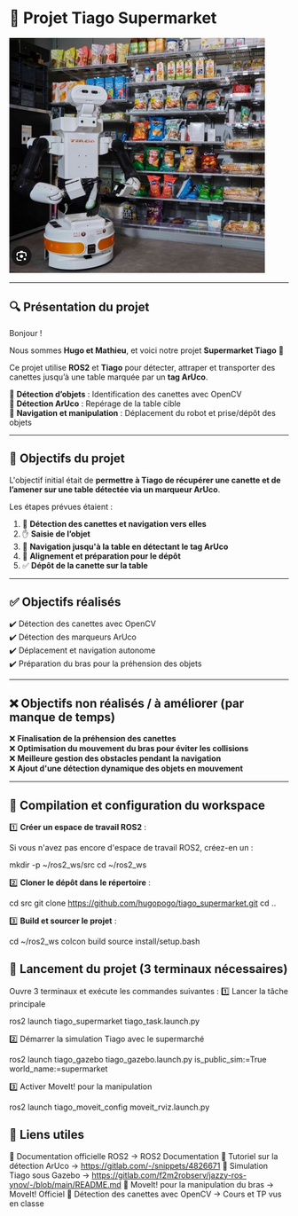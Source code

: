 # 🦾 Projet Tiago Supermarket  

![Image du projet](https://github.com/hugopogo/tiago_supermarket/blob/main/images/tiago.png)



---

## 🔍 **Présentation du projet**  

Bonjour !  

Nous sommes **Hugo et Mathieu**, et voici notre projet **Supermarket Tiago** 🚀  

Ce projet utilise **ROS2** et **Tiago** pour détecter, attraper et transporter des canettes jusqu’à une table marquée par un **tag ArUco**.  

🔹 **Détection d’objets** : Identification des canettes avec OpenCV  
🔹 **Détection ArUco** : Repérage de la table cible  
🔹 **Navigation et manipulation** : Déplacement du robot et prise/dépôt des objets  

---

## 🎯 **Objectifs du projet**  

L'objectif initial était de **permettre à Tiago de récupérer une canette et de l’amener sur une table détectée via un marqueur ArUco**.  

Les étapes prévues étaient :  
1. 🥤 **Détection des canettes et navigation vers elles**  
2. ✋ **Saisie de l’objet**  
3. 🏃 **Navigation jusqu'à la table en détectant le tag ArUco**  
4. 🎯 **Alignement et préparation pour le dépôt**  
5. ✅ **Dépôt de la canette sur la table**  

---

## ✅ **Objectifs réalisés**  

✔️ Détection des canettes avec OpenCV  
✔️ Détection des marqueurs ArUco  
✔️ Déplacement et navigation autonome  
✔️ Préparation du bras pour la préhension des objets  

---

## ❌ **Objectifs non réalisés / à améliorer** (par manque de temps)  

❌ **Finalisation de la préhension des canettes**  
❌ **Optimisation du mouvement du bras pour éviter les collisions**  
❌ **Meilleure gestion des obstacles pendant la navigation**  
❌ **Ajout d'une détection dynamique des objets en mouvement**  

---

## 📌 Compilation et configuration du workspace

1️⃣ **Créer un espace de travail ROS2** :

   Si vous n'avez pas encore d'espace de travail ROS2, créez-en un :

   mkdir -p ~/ros2_ws/src
   cd ~/ros2_ws

2️⃣ **Cloner le dépôt dans le répertoire** :

cd src
git clone https://github.com/hugopogo/tiago_supermarket.git
cd ..

3️⃣ **Build et sourcer le projet** :

cd ~/ros2_ws
colcon build
source install/setup.bash

## 🎯 Lancement du projet (3 terminaux nécessaires)

Ouvre 3 terminaux et exécute les commandes suivantes :
1️⃣ Lancer la tâche principale

ros2 launch tiago_supermarket tiago_task.launch.py

2️⃣ Démarrer la simulation Tiago avec le supermarché

ros2 launch tiago_gazebo tiago_gazebo.launch.py is_public_sim:=True world_name:=supermarket

3️⃣ Activer MoveIt! pour la manipulation

ros2 launch tiago_moveit_config moveit_rviz.launch.py

## 🔗 Liens utiles

📌 Documentation officielle ROS2 → ROS2 Documentation
📌 Tutoriel sur la détection ArUco → https://gitlab.com/-/snippets/4826671
📌 Simulation Tiago sous Gazebo → https://gitlab.com/f2m2robserv/jazzy-ros-ynov/-/blob/main/README.md
📌 MoveIt! pour la manipulation du bras → MoveIt! Officiel
📌 Détection des canettes avec OpenCV → Cours et TP vus en classe
